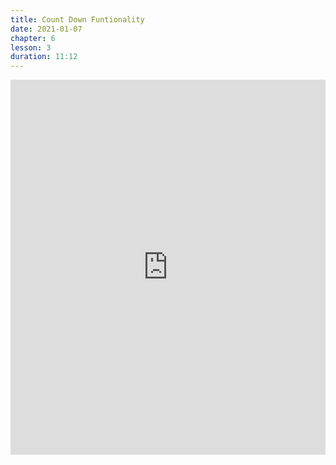 ```yaml
---
title: Count Down Funtionality
date: 2021-01-07
chapter: 6
lesson: 3
duration: 11:12
---
```


<iframe width="100%" height="600" src="https://www.youtube.com/embed/ZC4VDRNNGBE?list=PLlvgXQiqkT5AiY4-JkYuOj91aO8MBJpQE" title="YouTube video player" frameborder="0" allow="accelerometer; autoplay; clipboard-write; encrypted-media; gyroscope; picture-in-picture" allowfullscreen></iframe>
